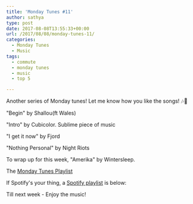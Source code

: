 ```yaml
---
title: 'Monday Tunes #11'
author: sathya
type: post
date: 2017-08-08T13:55:33+00:00
url: /2017/08/08/monday-tunes-11/
categories:
  - Monday Tunes
  - Music
tags:
  - commute
  - monday tunes
  - music
  - top 5

---
```

Another series of Monday tunes! Let me know how you like the songs! &#x1f3b6;&#x1f3b5;

<!--more-->

"Begin" by Shallou(ft Wales)



"Intro" by Cubicolor. Sublime piece of music



"I get it now" by Fjord



"Nothing Personal" by Night Riots



To wrap up for this week, "Amerika" by Wintersleep.



The <a href="https://www.youtube.com/playlist?list=PLxKOjmEYzYcTogkkHfq_7tObgpFLEMmG4" target="_blank" rel="noopener">Monday Tunes Playlist</a>

If Spotify's your thing, a <a href="https://open.spotify.com/user/sathyabhat/playlist/2L5gZLGx8lL1g5nHqJdkKp" target="_blank" rel="noopener">Spotify playlist</a> is below:



Till next week - Enjoy the music!